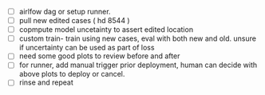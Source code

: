 
- [ ] airlfow dag or setup runner.
- [ ] pull new edited cases ( hd 8544 )
- [ ] copmpute model uncetainty to assert edited location 
- [ ] custom train- train using new cases, eval with both new and old. unsure if uncertainty can be used as part of loss
- [ ] need some good plots to review before and after
- [ ] for runner, add manual trigger prior deployment, human can decide with above plots to deploy or cancel.
- [ ] rinse and repeat
